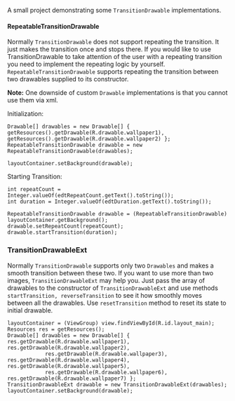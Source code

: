 A small project demonstrating some `TransitionDrawable` implementations. 

#### **RepeatableTransitionDrawable** ####
Normally `TransitionDrawable` does not support repeating the transition. It just makes the transition once and stops there. If you would like to use TransitionDrawable to take attention of the user with a repeating transition you need to implement the repeating logic by yourself. `RepeatableTransitionDrawable` supports repeating the transition between two drawables supplied to its constructor. 

**Note:** One downside of custom `Drawable` implementations is that you cannot use them via xml. 

Initialization:

    Drawable[] drawables = new Drawable[] { getResources().getDrawable(R.drawable.wallpaper1), getResources().getDrawable(R.drawable.wallpaper2) };
	RepeatableTransitionDrawable drawable = new RepeatableTransitionDrawable(drawables);

	layoutContainer.setBackground(drawable);

Starting Transition:

    int repeatCount = Integer.valueOf(edtRepeatCount.getText().toString());
	int duration = Integer.valueOf(edtDuration.getText().toString());

	RepeatableTransitionDrawable drawable = (RepeatableTransitionDrawable) layoutContainer.getBackground();
	drawable.setRepeatCount(repeatCount);
	drawable.startTransition(duration);

### **TransitionDrawableExt** ###
Normally `TransitionDrawable` supports only two `Drawables` and makes a smooth transition between these two. If you want to use more than two images, `TransitionDrawableExt` may help you. Just pass the array of drawables to the constructor of `TransitionDrawableExt` and use methods `startTransition, reverseTransition` to see it how smoothly moves between all the drawables. Use `resetTransition` method to reset its state to initial drawable.

	layoutContainer = (ViewGroup) view.findViewById(R.id.layout_main);
	Resources res = getResources();
	Drawable[] drawables = new Drawable[] { res.getDrawable(R.drawable.wallpaper1), res.getDrawable(R.drawable.wallpaper2),
				res.getDrawable(R.drawable.wallpaper3), res.getDrawable(R.drawable.wallpaper4), res.getDrawable(R.drawable.wallpaper5),
				res.getDrawable(R.drawable.wallpaper6), res.getDrawable(R.drawable.wallpaper7) };
	TransitionDrawableExt drawable = new TransitionDrawableExt(drawables);
	layoutContainer.setBackground(drawable);